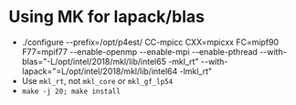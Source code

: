 # Using MK for lapack/blas
- ./configure --prefix=/opt/p4est/ CC-mpicc CXX=mpicxx FC=mipf90 F77=mpif77 --enable-openmp --enable-mpi --enable-pthread --with-blas="-L/opt/intel/2018/mkl/lib/intel65 -mkl_rt" --with-lapack="=L/opt/intel/2018/mkl/lib/intel64 -lmkl_rt"
- Use `mkl_rt`, not `mkl_core` or `mkl_gf_lp54`
- `make -j 20; make install`
